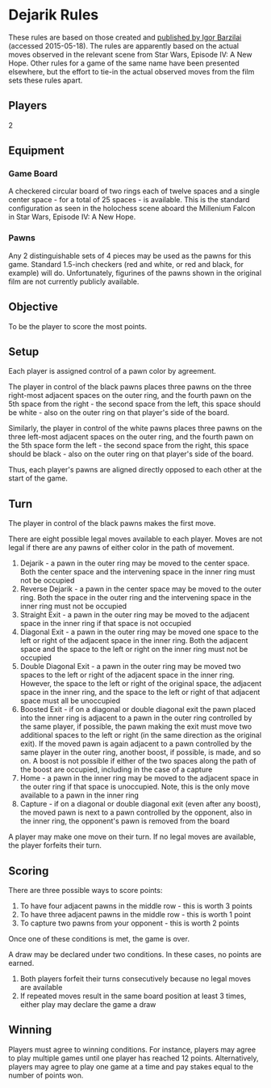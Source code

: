 Dejarik Rules
===============
These rules are based on those created and [published by Igor Barzilai](zeelay.free.fr/star-wars-artisanal/dejarik/regle1.htm) (accessed 2015-05-18). The rules are apparently based on the actual moves observed in the relevant scene from Star Wars, Episode IV: A New Hope. Other rules for a game of the same name have been presented elsewhere, but the effort to tie-in the actual observed moves from the film sets these rules apart.

Players 
-------
2

Equipment
---------
### Game Board

A checkered circular board of two rings each of twelve spaces and a single center space - for a total of 25 spaces - is available. This is the standard configuration as seen in the holochess scene aboard the Millenium Falcon in Star Wars, Episode IV: A New Hope.

### Pawns

Any 2 distinguishable sets of 4 pieces may be used as the pawns for this game. Standard 1.5-inch checkers (red and white, or red and black, for example) will do. Unfortunately, figurines of the pawns shown in the original film are not currently publicly available.

Objective
---------
To be the player to score the most points.

Setup
-----
Each player is assigned control of a pawn color by agreement.

The player in control of the black pawns places three pawns on the three right-most adjacent spaces on the outer ring, and the fourth pawn on the 5th space from the right - the second space from the left, this space should be white - also on the outer ring on that player's side of the board.

Similarly, the player in control of the white pawns places three pawns on the three left-most adjacent spaces on the outer ring, and the fourth pawn on the 5th space form the left - the second space from the right, this space should be black - also on the outer ring on that player's side of the board.

Thus, each player's pawns are aligned directly opposed to each other at the start of the game.

Turn
----
The player in control of the black pawns makes the first move.

There are eight possible legal moves available to each player. Moves are not legal if there are any pawns of either color in the path of movement.

1. Dejarik - a pawn in the outer ring may be moved to the center space. Both the center space and the intervening space in the inner ring must not be occupied
2. Reverse Dejarik - a pawn in the center space may be moved to the outer ring. Both the space in the outer ring and the intervening space in the inner ring must not be occupied
3. Straight Exit - a pawn in the outer ring may be moved to the adjacent space in the inner ring if that space is not occupied
4. Diagonal Exit - a pawn in the outer ring may be moved one space to the left or right of the adjacent space in the inner ring. Both the adjacent space and the space to the left or right on the inner ring must not be occupied
5. Double Diagonal Exit - a pawn in the outer ring may be moved two spaces to the left or right of the adjacent space in the inner ring. However, the space to the left or right of the original space, the adjacent space in the inner ring, and the space to the left or right of that adjacent space must all be unoccupied
6. Boosted Exit - if on a diagonal or double diagonal exit the pawn placed into the inner ring is adjacent to a pawn in the outer ring controlled by the same player, if possible, the pawn making the exit must move two additional spaces to the left or right (in the same direction as the original exit). If the moved pawn is again adjacent to a pawn controlled by the same player in the outer ring, another boost, if possible, is made, and so on. A boost is not possible if either of the two spaces along the path of the boost are occupied, including in the case of a capture
7. Home - a pawn in the inner ring may be moved to the adjacent space in the outer ring if that space is unoccupied. Note, this is the only move available to a pawn in the inner ring
8. Capture - if on a diagonal or double diagonal exit (even after any boost), the moved pawn is next to a pawn controlled by the opponent, also in the inner ring, the opponent's pawn is removed from the board

A player may make one move on their turn. If no legal moves are available, the player forfeits their turn.

Scoring
-------
There are three possible ways to score points:

1. To have four adjacent pawns in the middle row - this is worth 3 points
2. To have three adjacent pawns in the middle row - this is worth 1 point
3. To capture two pawns from your opponent - this is worth 2 points

Once one of these conditions is met, the game is over.

A draw may be declared under two conditions. In these cases, no points are earned.

1. Both players forfeit their turns consecutively because no legal moves are available
2. If repeated moves result in the same board position at least 3 times, either play may declare the game a draw

Winning
-------
Players must agree to winning conditions. For instance, players may agree to play multiple games until one player has reached 12 points. Alternatively, players may agree to play one game at a time and pay stakes equal to the number of points won.

